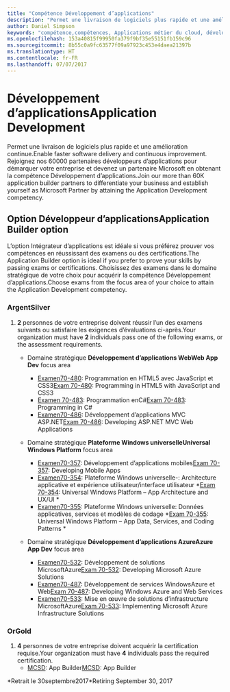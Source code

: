 ```yaml
---
title: "Compétence Développement d’applications"
description: "Permet une livraison de logiciels plus rapide et une amélioration continue. Rejoignez nos 60000 partenaires développeurs d’applications pour démarquer votre entreprise et devenez un partenaire Microsoft en obtenant la compétence Développement d’applications."
author: Daniel Simpson
keywords: "compétence,compétences, Applications métier du cloud, développement d’applications"
ms.openlocfilehash: 153a40815f99950fa379f9bf35e55151fb159c96
ms.sourcegitcommit: 8b55c0a9fc63577f09a97923c453e4daea21397b
ms.translationtype: HT
ms.contentlocale: fr-FR
ms.lasthandoff: 07/07/2017
---
```

# <a name="application-development"></a><span data-ttu-id="383e6-105">Développement d’applications</span><span class="sxs-lookup"><span data-stu-id="383e6-105">Application Development</span></span> 

<span data-ttu-id="383e6-106">Permet une livraison de logiciels plus rapide et une amélioration continue.</span><span class="sxs-lookup"><span data-stu-id="383e6-106">Enable faster software delivery and continuous improvement.</span></span> <span data-ttu-id="383e6-107">Rejoignez nos 60000 partenaires développeurs d’applications pour démarquer votre entreprise et devenez un partenaire Microsoft en obtenant la compétence Développement d’applications.</span><span class="sxs-lookup"><span data-stu-id="383e6-107">Join our more than 60K application builder partners to differentiate your business and establish yourself as Microsoft Partner by attaining the Application Development competency.</span></span>

## <a name="application-builder-option"></a><span data-ttu-id="383e6-108">Option Développeur d’applications</span><span class="sxs-lookup"><span data-stu-id="383e6-108">Application Builder option</span></span>
<span data-ttu-id="383e6-109">L’option Intégrateur d’applications est idéale si vous préférez prouver vos compétences en réussissant des examens ou des certifications.</span><span class="sxs-lookup"><span data-stu-id="383e6-109">The Application Builder option is ideal if you prefer to prove your skills by passing exams or certifications.</span></span>  <span data-ttu-id="383e6-110">Choisissez des examens dans le domaine stratégique de votre choix pour acquérir la compétence Développement d’applications.</span><span class="sxs-lookup"><span data-stu-id="383e6-110">Choose exams from the focus area of your choice to attain the Application Development competency.</span></span>


### <a name="silver"></a><span data-ttu-id="383e6-111">Argent</span><span class="sxs-lookup"><span data-stu-id="383e6-111">Silver</span></span>
1. <span data-ttu-id="383e6-112">**2** personnes de votre entreprise doivent réussir l’un des examens suivants ou satisfaire les exigences d’évaluations ci-après.</span><span class="sxs-lookup"><span data-stu-id="383e6-112">Your organization must have **2** individuals pass one of the following exams, or the assessment requirements.</span></span>

    - <span data-ttu-id="383e6-113">Domaine stratégique **Développement d’applications Web**</span><span class="sxs-lookup"><span data-stu-id="383e6-113">**Web App Dev** focus area</span></span>
        - <span data-ttu-id="383e6-114">[Examen70-480](https://www.microsoft.com/en-us/learning/exam-70-480.aspx): Programmation en HTML5 avec JavaScript et CSS3</span><span class="sxs-lookup"><span data-stu-id="383e6-114">[Exam 70-480](https://www.microsoft.com/en-us/learning/exam-70-480.aspx): Programming in HTML5 with JavaScript and CSS3</span></span>  
        - <span data-ttu-id="383e6-115">[Examen 70-483](https://www.microsoft.com/en-us/learning/exam-70-483.aspx): Programmation enC#</span><span class="sxs-lookup"><span data-stu-id="383e6-115">[Exam 70-483](https://www.microsoft.com/en-us/learning/exam-70-483.aspx): Programming in C#</span></span> 
        - <span data-ttu-id="383e6-116">[Examen70-486](https://www.microsoft.com/en-us/learning/exam-70-486.aspx): Développement d’applications MVC ASP.NET</span><span class="sxs-lookup"><span data-stu-id="383e6-116">[Exam 70-486](https://www.microsoft.com/en-us/learning/exam-70-486.aspx): Developing ASP.NET MVC Web Applications</span></span>  

    - <span data-ttu-id="383e6-117">Domaine stratégique **Plateforme Windows universelle**</span><span class="sxs-lookup"><span data-stu-id="383e6-117">**Universal Windows Platform** focus area</span></span>
        - <span data-ttu-id="383e6-118">[Examen70-357](https://www.microsoft.com/en-us/learning/exam-70-357.aspx): Développement d’applications mobiles</span><span class="sxs-lookup"><span data-stu-id="383e6-118">[Exam 70-357](https://www.microsoft.com/en-us/learning/exam-70-357.aspx): Developing Mobile Apps</span></span> 
        - <span data-ttu-id="383e6-119">[Examen70-354](https://www.microsoft.com/en-us/learning/exam-70-354.aspx): Plateforme Windows universelle-: Architecture applicative et expérience utilisateur/interface utilisateur \*</span><span class="sxs-lookup"><span data-stu-id="383e6-119">[Exam 70-354](https://www.microsoft.com/en-us/learning/exam-70-354.aspx): Universal Windows Platform – App Architecture and UX/UI \*</span></span>  
        - <span data-ttu-id="383e6-120">[Examen70-355](https://www.microsoft.com/en-us/learning/exam-70-355.aspx): Plateforme Windows universelle: Données applicatives, services et modèles de codage \*</span><span class="sxs-lookup"><span data-stu-id="383e6-120">[Exam 70-355](https://www.microsoft.com/en-us/learning/exam-70-355.aspx): Universal Windows Platform – App Data, Services, and Coding Patterns \*</span></span>  

    - <span data-ttu-id="383e6-121">Domaine stratégique **Développement d’applications Azure**</span><span class="sxs-lookup"><span data-stu-id="383e6-121">**Azure App Dev** focus area</span></span>
        - <span data-ttu-id="383e6-122">[Examen70-532](https://www.microsoft.com/en-us/learning/exam-70-532.aspx): Développement de solutions MicrosoftAzure</span><span class="sxs-lookup"><span data-stu-id="383e6-122">[Exam 70-532](https://www.microsoft.com/en-us/learning/exam-70-532.aspx): Developing Microsoft Azure Solutions</span></span> 
        - <span data-ttu-id="383e6-123">[Examen70-487](https://www.microsoft.com/en-us/learning/exam-70-487.aspx): Développement de services WindowsAzure et Web</span><span class="sxs-lookup"><span data-stu-id="383e6-123">[Exam 70-487](https://www.microsoft.com/en-us/learning/exam-70-487.aspx): Developing Windows Azure and Web Services</span></span>
        - <span data-ttu-id="383e6-124">[Examen70-533](https://www.microsoft.com/en-us/learning/exam-70-533.aspx): Mise en œuvre de solutions d’infrastructure MicrosoftAzure</span><span class="sxs-lookup"><span data-stu-id="383e6-124">[Exam 70-533](https://www.microsoft.com/en-us/learning/exam-70-533.aspx): Implementing Microsoft Azure Infrastructure Solutions</span></span>   


### <a name="gold"></a><span data-ttu-id="383e6-125">Or</span><span class="sxs-lookup"><span data-stu-id="383e6-125">Gold</span></span>
1. <span data-ttu-id="383e6-126">**4** personnes de votre entreprise doivent acquérir la certification requise.</span><span class="sxs-lookup"><span data-stu-id="383e6-126">Your organization must have **4** individuals pass the required certification.</span></span>
    - <span data-ttu-id="383e6-127">[MCSD](https://www.microsoft.com/en-us/learning/mcsd-app-builder-certification.aspx): App Builder</span><span class="sxs-lookup"><span data-stu-id="383e6-127">[MCSD](https://www.microsoft.com/en-us/learning/mcsd-app-builder-certification.aspx): App Builder</span></span> 

<span data-ttu-id="383e6-128">\*Retrait le 30septembre2017</span><span class="sxs-lookup"><span data-stu-id="383e6-128">\*Retiring September 30, 2017</span></span>
